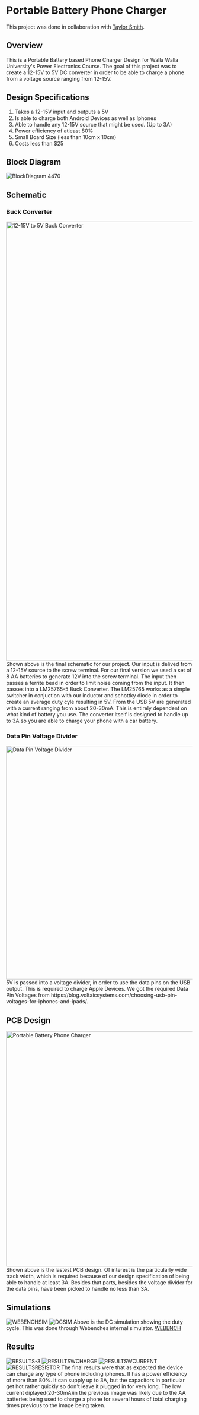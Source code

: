 # Portable Battery Phone Charger
This project was done in collaboration with [Taylor Smith](https://github.com/TaylorSmith28).
## Overview
This is a Portable Battery based Phone Charger Design for Walla Walla University's Power Electronics Course. The goal of this project was to create a 12-15V to 5V DC converter in order to be able to charge a phone from a voltage source ranging from 12-15V.
## Design Specifications
1. Takes a 12-15V input and outputs a 5V
2. Is able to charge both Android Devices as well as Iphones
3. Able to handle any 12-15V source that might be used. (Up to 3A)
4. Power efficiency of atleast 80%
5. Small Board Size (less than 10cm x 10cm)
6. Costs less than $25

## Block Diagram
![BlockDiagram 4470](https://user-images.githubusercontent.com/103593959/172776102-6fd84c9d-f485-430e-bf31-423510e69658.png)
## Schematic

### Buck Converter
<img width="1183" alt="12-15V to 5V Buck Converter" src="https://user-images.githubusercontent.com/103593959/172705684-6f102bbe-67f4-4c99-813d-ff1fe3573572.png">
Shown above is the final schematic for our project. Our input is delived from a 12-15V source to the screw terminal. For our final version we used a set of 8 AA batteries to generate 12V into the screw terminal. The input then passes a ferrite bead in order to limit noise coming from the input. It then passes into a LM25765-5 Buck Converter. The LM25765 works as a simple switcher in conjuction with our inductor and schottky diode in order to create an average duty cyle resulting in 5V. From the USB 5V are generated with a current ranging from about 20-30mA. This is entirely dependent on what kind of battery you use. The converter itself is designed to handle up to 3A so you are able to charge your phone with a car battery.

### Data Pin Voltage Divider
<img width="629" alt="Data Pin Voltage Divider" src="https://user-images.githubusercontent.com/103593959/172690697-4c113191-cb47-44f4-89cb-d85b8f5cc583.png">
5V is passed into a voltage divider, in order to use the data pins on the USB output. This is required to charge Apple Devices. We got the required Data Pin Voltages from https://blog.voltaicsystems.com/choosing-usb-pin-voltages-for-iphones-and-ipads/.

## PCB Design
<img width="634" alt="Portable Battery Phone Charger" src="https://user-images.githubusercontent.com/103593959/172705661-b1e994c6-f4e8-4fa9-b885-44529f19d87f.png">
Shown above is the lastest PCB design. Of interest is the particularly wide track width, which is required because of our design specification of being able to handle at least 3A. Besides that parts, besides the voltage divider for the data pins, have been picked to handle no less than 3A.

## Simulations
![WEBENCHSIM](https://user-images.githubusercontent.com/103593959/172692226-310b16a1-f443-4a36-b901-8baf80800180.png)
![DCSIM](https://user-images.githubusercontent.com/103593959/172692238-541f87c7-a201-4690-8562-cc60e67feb2c.png)
Above is the DC simulation showing the duty cycle. This was done through Webenches internal simulator.
[WEBENCH](https://www.ti.com/design-resources/design-tools-simulation/webench-power-designer.html)
## Results
![RESULTS-3](https://user-images.githubusercontent.com/103593959/172694162-edb24509-7349-41c7-8c8f-bdfb72bc2300.jpg)
![RESULTSWCHARGE](https://user-images.githubusercontent.com/103593959/172694205-9e061ccc-a44e-487e-9e71-378bbb84c875.png)
![RESULTSWCURRENT](https://user-images.githubusercontent.com/103593959/172694233-da5c8616-0a7c-4280-bb87-21d141a1bf0d.png)
![RESULTSRESISTOR](https://user-images.githubusercontent.com/103593959/172694187-71a39f78-31a7-45ef-89d6-a325fd3f6429.png)
The final results were that as expected the device can charge any type of phone including iphones. It has a power efficiency of more than 80%. It can supply up to 3A, but the capacitors in particular get hot rather quickly so don't leave it plugged in for very long. The low current diplayed(20-30mA)in the previous image was likely due to the AA batteries being used to charge a phone for several hours of total charging times previous to the image being taken.
